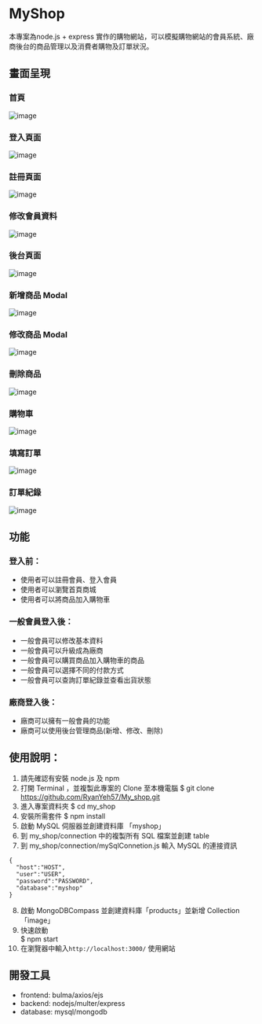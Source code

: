 # MyShop 
本專案為node.js + express 實作的購物網站，可以模擬購物網站的會員系統、廠商後台的商品管理以及消費者購物及訂單狀況。


## 畫面呈現
### 首頁
![image](https://github.com/RyanYeh57/My_shop/blob/master/public/img/%E9%A6%96%E9%A0%81.png)
### 登入頁面
![image](https://github.com/RyanYeh57/My_shop/blob/master/public/img/%E7%99%BB%E5%85%A5%E9%A0%81.png)
### 註冊頁面
![image](https://github.com/RyanYeh57/My_shop/blob/master/public/img/%E8%A8%BB%E5%86%8A%E9%A0%81.png)
### 修改會員資料
![image](https://github.com/RyanYeh57/My_shop/blob/master/public/img/%E4%BF%AE%E6%94%B9%E6%9C%83%E5%93%A1%E8%B3%87%E6%96%99.png)
### 後台頁面
![image](https://github.com/RyanYeh57/My_shop/blob/master/public/img/%E5%BE%8C%E8%87%BA%E7%AE%A1%E7%90%86.png)
### 新增商品 Modal
![image](https://github.com/RyanYeh57/My_shop/blob/master/public/img/%E6%96%B0%E5%A2%9E%E5%95%86%E5%93%81.png)
### 修改商品 Modal
![image](https://github.com/RyanYeh57/My_shop/blob/master/public/img/%E4%BF%AE%E6%94%B9%E5%95%86%E5%93%81.png)
### 刪除商品
![image](https://github.com/RyanYeh57/My_shop/blob/master/public/img/%E5%88%AA%E9%99%A4%E5%95%86%E5%93%81.png)
### 購物車
![image](https://github.com/RyanYeh57/My_shop/blob/master/public/img/%E8%B3%BC%E7%89%A9%E8%BB%8A.png)
### 填寫訂單
![image](https://github.com/RyanYeh57/My_shop/blob/master/public/img/%E5%A1%AB%E5%AF%AB%E8%A8%82%E5%96%AE.png)
### 訂單紀錄
![image](https://github.com/RyanYeh57/My_shop/blob/master/public/img/%E8%A8%82%E5%96%AE%E7%B4%80%E9%8C%84.png)


## 功能

### 登入前：
+ 使用者可以註冊會員、登入會員
+ 使用者可以瀏覽首頁商城
+ 使用者可以將商品加入購物車

### 一般會員登入後：
+ 一般會員可以修改基本資料
+ 一般會員可以升級成為廠商
+ 一般會員可以購買商品加入購物車的商品
+ 一般會員可以選擇不同的付款方式
+ 一般會員可以查詢訂單紀錄並查看出貨狀態

### 廠商登入後：
+ 廠商可以擁有一般會員的功能
+ 廠商可以使用後台管理商品(新增、修改、刪除)


## 使用說明：
1. 請先確認有安裝 node.js 及 npm
2. 打開 Terminal ，並複製此專案的 Clone 至本機電腦
   $ git clone https://github.com/RyanYeh57/My_shop.git
3. 進入專案資料夾
    $ cd my_shop
4. 安裝所需套件
    $ npm install
5. 啟動 MySQL 伺服器並創建資料庫 「myshop」
6. 到 my_shop/connection 中的複製所有 SQL 檔案並創建 table 
7. 到 my_shop/connection/mySqlConnetion.js 輸入 MySQL 的連接資訊
```
{
  "host":"HOST",
  "user":"USER",
  "password":"PASSWORD",
  "database":"myshop"
}
```
8. 啟動 MongoDBCompass 並創建資料庫「products」並新增 Collection「image」
9. 快速啟動  
    $ npm start
10. 在瀏覽器中輸入`http://localhost:3000/` 使用網站

## 開發工具
+ frontend: bulma/axios/ejs
+ backend: nodejs/multer/express
+ database: mysql/mongodb